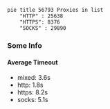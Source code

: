 
```mermaid
pie title 56793 Proxies in list
    "HTTP" : 25638
    "HTTPS": 8376
    "SOCKS" : 29890
```

### Some Info
#### Average Timeout

- mixed: 3.6s
- http: 1.8s
- https: 8.2s
- socks: 5.1s